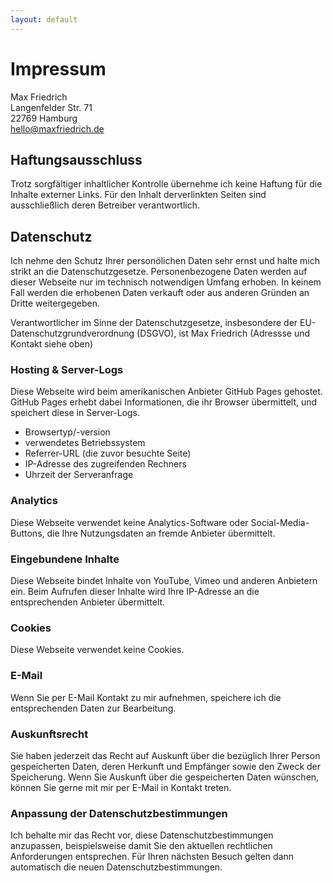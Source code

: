 ```yaml
---
layout: default
---
```


# Impressum

Max Friedrich<br>
Langenfelder Str. 71<br>
22769 Hamburg<br>
[hello@maxfriedrich.de](mailto:hello@maxfriedrich.de)

## Haftungsausschluss

Trotz sorgfältiger inhaltlicher Kontrolle übernehme ich keine Haftung für die Inhalte externer Links. Für den Inhalt derverlinkten
Seiten sind ausschließlich deren Betreiber verantwortlich.

## Datenschutz

Ich nehme den Schutz Ihrer personölichen Daten sehr ernst und halte mich strikt an die Datenschutzgesetze. Personenbezogene Daten werden auf dieser Webseite nur im technisch notwendigen Umfang erhoben. In keinem Fall werden die erhobenen Daten verkauft oder aus anderen Gründen an Dritte weitergegeben.

Verantwortlicher im Sinne der Datenschutzgesetze, insbesondere der EU-Datenschutzgrundverordnung (DSGVO), ist Max Friedrich (Adressse und Kontakt siehe oben)

### Hosting & Server-Logs
Diese Webseite wird beim amerikanischen Anbieter GitHub Pages gehostet. GitHub Pages erhebt dabei Informationen, die ihr Browser übermittelt, und speichert diese in Server-Logs.

- Browsertyp/-version
- verwendetes Betriebssystem
- Referrer-URL (die zuvor besuchte Seite)
- IP-Adresse des zugreifenden Rechners
- Uhrzeit der Serveranfrage

### Analytics
Diese Webseite verwendet keine Analytics-Software oder Social-Media-Buttons, die Ihre Nutzungsdaten an fremde Anbieter übermittelt.

### Eingebundene Inhalte
Diese Webseite bindet Inhalte von YouTube, Vimeo und anderen Anbietern ein. Beim Aufrufen dieser Inhalte wird Ihre IP-Adresse an die entsprechenden Anbieter übermittelt.

### Cookies
Diese Webseite verwendet keine Cookies.

### E-Mail
Wenn Sie per E-Mail Kontakt zu mir aufnehmen, speichere ich die entsprechenden Daten zur Bearbeitung.

### Auskunftsrecht
Sie haben jederzeit das Recht auf Auskunft über die bezüglich Ihrer Person gespeicherten Daten, deren Herkunft und Empfänger sowie den Zweck der Speicherung. Wenn Sie Auskunft über die gespeicherten Daten wünschen, können Sie gerne mit
mir per E-Mail in Kontakt treten.

### Anpassung der Datenschutzbestimmungen
Ich behalte mir das Recht vor, diese Datenschutzbestimmungen anzupassen, beispielsweise damit Sie den aktuellen rechtlichen Anforderungen entsprechen. Für Ihren nächsten Besuch gelten dann automatisch die neuen Datenschutzbestimmungen.
